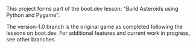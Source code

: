 This project forms part of the boot.dev lesson: "Build Asteroids using Python and Pygame".

The version-1.0 branch is the original game as completed following the lessons on boot.dev. For additional features and current work in progress, see other branches. 
